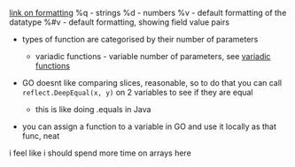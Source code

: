 [link on formatting](https://pkg.go.dev/fmt)
%q - strings
%d - numbers
%v - default formatting of the datatype
%#v - default formatting, showing field value pairs



- types of function are categorised by their number of parameters
    - variadic functions - variable number of parameters, see [variadic functions](https://gobyexample.com/variadic-functions)


- GO doesnt like comparing slices, reasonable, so to do that you can call `reflect.DeepEqual(x, y)` on 2 variables to see if they are equal
    - this is like doing .equals in Java


- you can assign a function to a variable in GO and use it locally as that func, neat

i feel like i should spend more time on arrays here